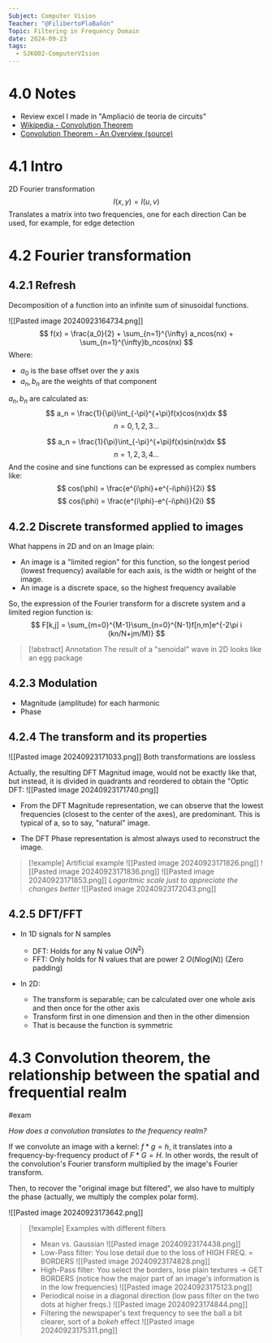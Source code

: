 ```yaml
---
Subject: Computer Vision
Teacher: "@FilibertoPlaBañón"
Topic: Filtering in Frequency Domain
date: 2024-09-23
tags:
  - SJK002-ComputerVIsion
---
```

# 4.0 Notes
- Review excel I made in "Ampliació de teoria de circuits"
- [Wikipedia - Convolution Theorem](https://en.wikipedia.org/wiki/Convolution_theorem)
- [Convolution Theorem - An Overview (source)](https://www.sciencedirect.com/topics/engineering/convolution-theorem)

# 4.1 Intro

2D Fourier transformation
$$
I(x,y) = I(u, v)
$$
Translates a matrix into two frequencies, one for each direction
Can be used, for example, for edge detection

# 4.2 Fourier transformation
## 4.2.1 Refresh

Decomposition of a function into an infinite sum of sinusoidal functions.

![[Pasted image 20240923164734.png]]
$$
f(x) = \frac{a_0}{2} + \sum_{n=1}^{\infty} a_ncos(nx) + \sum_{n=1}^{\infty}b_ncos(nx)
$$
Where:
- $a_0$ is the base offset over the $y$ axis
- $a_n, b_n$ are the weights of that component

$a_n, b_n$ are calculated as:
$$
a_n = \frac{1}{\pi}\int_{-\pi}^{+\pi}f(x)cos(nx)dx
$$
$$
n=0,1,2,3...
$$

$$
a_n = \frac{1}{\pi}\int_{-\pi}^{+\pi}f(x)sin(nx)dx
$$
$$
n=1,2,3,4...
$$
And the cosine and sine functions can be expressed as complex numbers like:
$$
cos(\phi) = \frac{e^{i\phi}+e^{-i\phi}}{2i}
$$
$$
cos(\phi) = \frac{e^{i\phi}-e^{-i\phi}}{2i}
$$

## 4.2.2 Discrete transformed applied to images

What happens in 2D and on an Image plain:
- An image is a "limited region" for this function, so the longest period (lowest frequency) available for each axis, is the width or height of the image.
- An image is a discrete space, so the highest frequency available 

So, the expression of the Fourier transform for a discrete system and a limited region function is:
$$
F[k,j] = \sum_{m=0}^{M-1}\sum_{n=0}^{N-1}f[n,m]e^{-2\pi i (kn/N+jm/M)}
$$
>[!abstract] Annotation
>The result of a "senoidal" wave in 2D looks like an egg package

## 4.2.3 Modulation

- Magnitude (amplitude) for each harmonic
- Phase

## 4.2.4 The transform and its properties

![[Pasted image 20240923171033.png]]
Both transformations are lossless

Actually, the resulting DFT Magnitud image, would not be exactly like that, but instead, it is divided in quadrants and reordered to obtain the "Optic DFT:
![[Pasted image 20240923171740.png]]

- From the DFT Magnitude representation, we can observe that the lowest frequencies (closest to the center of the axes), are predominant. This is typical of a, so to say, "natural" image.

- The DFT Phase representation is almost always used to reconstruct the image.

>[!example] Artificial example
>![[Pasted image 20240923171826.png]]
>![[Pasted image 20240923171836.png]]
>![[Pasted image 20240923171853.png]]
>*Logaritmic scale just to appreciate the changes better*
>![[Pasted image 20240923172043.png]]

## 4.2.5 DFT/FFT

- In 1D signals for N samples
	- DFT: Holds for any N value $O(N^2)$
	- FFT: Only holds for N values that are power 2 $O(Nlog(N))$ (Zero padding)

- In 2D:
	- The transform is separable; can be calculated over one whole axis and then once for the other axis
	- Transform first in one dimension and then in the other dimension
	- That is because the function is symmetric

# 4.3 Convolution theorem, the relationship between the spatial and frequential realm
#exam

*How does a convolution translates to the frequency realm?*

If we convolute an image with a kernel: $f*g=h$, it translates into a frequency-by-frequency product of $F * G = H$. In other words, the result of the convolution's Fourier transform multiplied by the image's Fourier transform.

Then, to recover the "original image but filtered", we also have to multiply the phase (actually, we multiply the complex polar form).

![[Pasted image 20240923173642.png]]

>[!example] Examples with different filters 
>- Mean vs. Gaussian
>![[Pasted image 20240923174438.png]]
>- Low-Pass filter: You lose detail due to the loss of HIGH FREQ. = BORDERS
>![[Pasted image 20240923174828.png]]
>- High-Pass filter: You select the borders, lose plain textures -> GET BORDERS (notice how the major part of an image's information is in the low frequencies)
>![[Pasted image 20240923175123.png]]
>- Periodical noise in a diagonal direction (low pass filter on the two dots at higher freqs.)
>![[Pasted image 20240923174844.png]]
>- Filtering the newspaper's text frequency to see the ball a bit clearer, sort of a *bokeh* effect
>![[Pasted image 20240923175311.png]]



